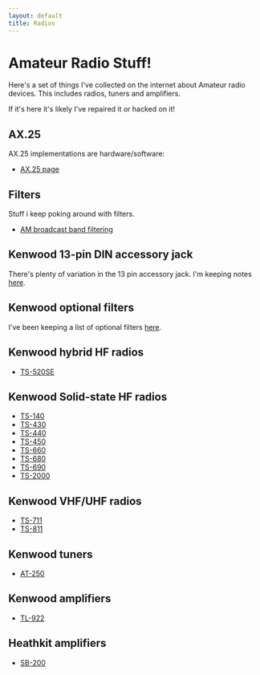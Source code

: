 ```yaml
---
layout: default
title: Radios
---
```


# Amateur Radio Stuff!

Here's a set of things I've collected on the internet about Amateur radio devices.
This includes radios, tuners and amplifiers.

If it's here it's likely I've repaired it or hacked on it!

## AX.25

AX.25 implementations are hardware/software:

 * [AX.25 page](ax25/notes.md)

## Filters

Stuff i keep poking around with filters.

 * [AM broadcast band filtering](filters/tnote06.pdf)

## Kenwood 13-pin DIN accessory jack

There's plenty of variation in the 13 pin accessory jack. I'm keeping notes
[here](kenwood-acc-pinout.md).

## Kenwood optional filters

I've been keeping a list of optional filters [here](kenwood-filters.md).

## Kenwood hybrid HF radios

 * [TS-520SE](kenwood/TS-520SE/notes)

## Kenwood Solid-state HF radios

 * [TS-140](kenwood/TS-680/notes)
 * [TS-430](kenwood/TS-430/notes)
 * [TS-440](kenwood/TS-440/notes)
 * [TS-450](kenwood/TS-690/notes)
 * [TS-660](kenwood/TS-660/notes)
 * [TS-680](kenwood/TS-680/notes)
 * [TS-690](kenwood/TS-690/notes)
 * [TS-2000](kenwood/TS-2000/notes)

## Kenwood VHF/UHF radios

 * [TS-711](kenwood/TS-711/notes)
 * [TS-811](kenwood/TS-811/notes)

## Kenwood tuners

 * [AT-250](kenwood/AT-250/notes)

## Kenwood amplifiers

 * [TL-922](kenwood/TL-922/notes)

## Heathkit amplifiers

 * [SB-200](heathkit/SB-200/notes)

